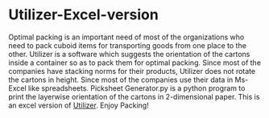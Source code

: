 # Utilizer-Excel-version
Optimal packing is an important need of most of the organizations who need to pack cuboid items for transporting goods from one place to the other. Utilizer is a software which suggests the orientation of the cartons inside a container so as to pack them for optimal packing. Since most of the companies have stacking norms for their products, Utilizer does not rotate the cartons in height.
Since most of the companies use their data in Ms-Excel like spreadsheets.
Picksheet Generator.py is a python program to print the layerwise orientation of the cartons in 2-dimensional paper.
This is an excel version of [Utilizer](https://github.com/haris989/Utilizer). 
Enjoy Packing!
